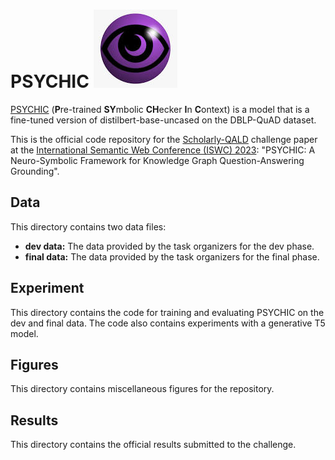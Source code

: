  # PSYCHIC ![alt text for screen readers](/figures/psychic.jpg "PSYCHIC")
[PSYCHIC](https://huggingface.co/HannaAbiAkl/psychic) (**P**re-trained **SY**mbolic **CH**ecker **I**n **C**ontext) is a model that is a fine-tuned version of distilbert-base-uncased on the DBLP-QuAD dataset.

This is the official code repository for the [Scholarly-QALD](https://kgqa.github.io/scholarly-QALD-challenge/2023/) challenge paper at the [International Semantic Web Conference (ISWC) 2023](https://iswc2023.semanticweb.org/semantic-web-challenges/): "PSYCHIC: A Neuro-Symbolic Framework for Knowledge Graph Question-Answering Grounding".

## Data
This directory contains two data files:
- **dev data:** The data provided by the task organizers for the dev phase.
- **final data:** The data provided by the task organizers for the final phase.

## Experiment
This directory contains the code for training and evaluating PSYCHIC on the dev and final data. The code also contains experiments with a generative T5 model.

## Figures
This directory contains miscellaneous figures for the repository.
## Results
This directory contains the official results submitted to the challenge.
